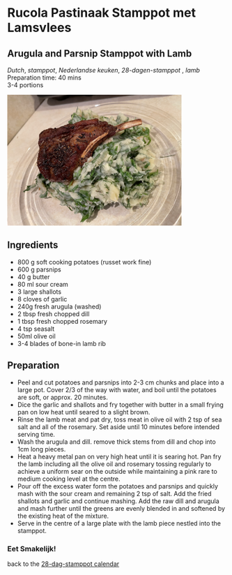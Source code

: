 # Rucola Pastinaak Stamppot met Lamsvlees 
## Arugula and Parsnip Stamppot with Lamb
_Dutch_, _stamppot_, _Nederlandse keuken_, _28-dagen-stamppot_ , _lamb_  
Preparation time: 40 mins  
3-4 portions  

<img src="images/dag-21_ruccola-pastinaak-stamppot-met-lamsvlees.jpg" width="400">  

## Ingredients
* 800 g soft cooking potatoes (russet work fine)
* 600 g parsnips 
* 40 g butter
* 80 ml sour cream
* 3 large shallots
* 8 cloves of garlic
* 240g fresh arugula (washed)
* 2 tbsp fresh chopped dill
* 1 tbsp fresh chopped rosemary
* 4 tsp seasalt
* 50ml olive oil
* 3-4 blades of bone-in lamb rib 

## Preparation
* Peel and cut potatoes and parsnips into 2-3 cm chunks and place into a large pot. Cover 2/3 of the way with water, and boil until the potatoes are soft, or approx. 20 minutes.
* Dice the garlic and shallots and fry together with butter in a small frying pan on low heat until seared to a slight brown.
* Rinse the lamb meat and pat dry, toss meat in olive oil with 2 tsp of sea salt and all of the rosemary. Set aside until 10 minutes before intended serving time.
* Wash the arugula and dill. remove thick stems from dill and chop into 1cm long pieces.
* Heat a heavy metal pan on very high heat until it is searing hot. Pan fry the lamb including all the olive oil and rosemary tossing regularly to achieve a uniform sear on the outside while maintaining a pink rare to medium cooking level at the centre.
* Pour off the excess water form the potatoes and parsnips and quickly mash with the sour cream and remaining 2 tsp of salt. Add the fried shallots and garlic and continue mashing. Add the raw dill and arugula and mash further until the greens are evenly blended in and softened by the existing heat of the mixture.
* Serve in the centre of a large plate with the lamb piece nestled into the stamppot.

### Eet Smakelijk!

back to the [28-dag-stamppot calendar](https://mlopatka.github.io/recipe-book/)


